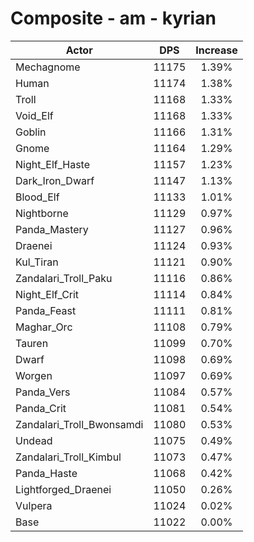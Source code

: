 # Composite - am - kyrian
| Actor | DPS | Increase |
|---|:---:|:---:|
|Mechagnome|11175|1.39%|
|Human|11174|1.38%|
|Troll|11168|1.33%|
|Void_Elf|11168|1.33%|
|Goblin|11166|1.31%|
|Gnome|11164|1.29%|
|Night_Elf_Haste|11157|1.23%|
|Dark_Iron_Dwarf|11147|1.13%|
|Blood_Elf|11133|1.01%|
|Nightborne|11129|0.97%|
|Panda_Mastery|11127|0.96%|
|Draenei|11124|0.93%|
|Kul_Tiran|11121|0.90%|
|Zandalari_Troll_Paku|11116|0.86%|
|Night_Elf_Crit|11114|0.84%|
|Panda_Feast|11111|0.81%|
|Maghar_Orc|11108|0.79%|
|Tauren|11099|0.70%|
|Dwarf|11098|0.69%|
|Worgen|11097|0.69%|
|Panda_Vers|11084|0.57%|
|Panda_Crit|11081|0.54%|
|Zandalari_Troll_Bwonsamdi|11080|0.53%|
|Undead|11075|0.49%|
|Zandalari_Troll_Kimbul|11073|0.47%|
|Panda_Haste|11068|0.42%|
|Lightforged_Draenei|11050|0.26%|
|Vulpera|11024|0.02%|
|Base|11022|0.00%|
